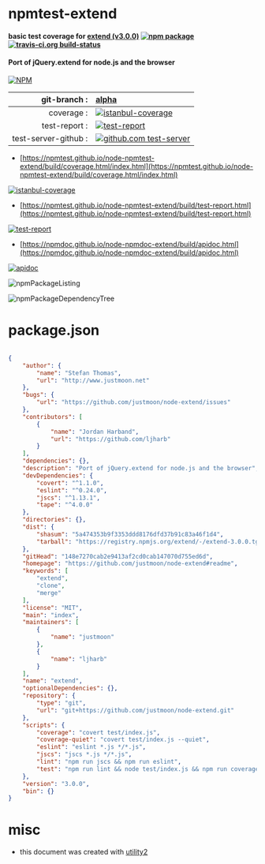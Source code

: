 # npmtest-extend

#### basic test coverage for  [extend (v3.0.0)](https://github.com/justmoon/node-extend#readme)  [![npm package](https://img.shields.io/npm/v/npmtest-extend.svg?style=flat-square)](https://www.npmjs.org/package/npmtest-extend) [![travis-ci.org build-status](https://api.travis-ci.org/npmtest/node-npmtest-extend.svg)](https://travis-ci.org/npmtest/node-npmtest-extend)

#### Port of jQuery.extend for node.js and the browser

[![NPM](https://nodei.co/npm/extend.png?downloads=true&downloadRank=true&stars=true)](https://www.npmjs.com/package/extend)

| git-branch : | [alpha](https://github.com/npmtest/node-npmtest-extend/tree/alpha)|
|--:|:--|
| coverage : | [![istanbul-coverage](https://npmtest.github.io/node-npmtest-extend/build/coverage.badge.svg)](https://npmtest.github.io/node-npmtest-extend/build/coverage.html/index.html)|
| test-report : | [![test-report](https://npmtest.github.io/node-npmtest-extend/build/test-report.badge.svg)](https://npmtest.github.io/node-npmtest-extend/build/test-report.html)|
| test-server-github : | [![github.com test-server](https://npmtest.github.io/node-npmtest-extend/GitHub-Mark-32px.png)](https://npmtest.github.io/node-npmtest-extend/build/app/index.html) | | build-artifacts : | [![build-artifacts](https://npmtest.github.io/node-npmtest-extend/glyphicons_144_folder_open.png)](https://github.com/npmtest/node-npmtest-extend/tree/gh-pages/build)|

- [https://npmtest.github.io/node-npmtest-extend/build/coverage.html/index.html](https://npmtest.github.io/node-npmtest-extend/build/coverage.html/index.html)

[![istanbul-coverage](https://npmtest.github.io/node-npmtest-extend/build/screenCapture.buildCi.browser.%252Ftmp%252Fbuild%252Fcoverage.lib.html.png)](https://npmtest.github.io/node-npmtest-extend/build/coverage.html/index.html)

- [https://npmtest.github.io/node-npmtest-extend/build/test-report.html](https://npmtest.github.io/node-npmtest-extend/build/test-report.html)

[![test-report](https://npmtest.github.io/node-npmtest-extend/build/screenCapture.buildCi.browser.%252Ftmp%252Fbuild%252Ftest-report.html.png)](https://npmtest.github.io/node-npmtest-extend/build/test-report.html)

- [https://npmdoc.github.io/node-npmdoc-extend/build/apidoc.html](https://npmdoc.github.io/node-npmdoc-extend/build/apidoc.html)

[![apidoc](https://npmdoc.github.io/node-npmdoc-extend/build/screenCapture.buildCi.browser.%252Ftmp%252Fbuild%252Fapidoc.html.png)](https://npmdoc.github.io/node-npmdoc-extend/build/apidoc.html)

![npmPackageListing](https://npmtest.github.io/node-npmtest-extend/build/screenCapture.npmPackageListing.svg)

![npmPackageDependencyTree](https://npmtest.github.io/node-npmtest-extend/build/screenCapture.npmPackageDependencyTree.svg)



# package.json

```json

{
    "author": {
        "name": "Stefan Thomas",
        "url": "http://www.justmoon.net"
    },
    "bugs": {
        "url": "https://github.com/justmoon/node-extend/issues"
    },
    "contributors": [
        {
            "name": "Jordan Harband",
            "url": "https://github.com/ljharb"
        }
    ],
    "dependencies": {},
    "description": "Port of jQuery.extend for node.js and the browser",
    "devDependencies": {
        "covert": "^1.1.0",
        "eslint": "^0.24.0",
        "jscs": "^1.13.1",
        "tape": "^4.0.0"
    },
    "directories": {},
    "dist": {
        "shasum": "5a474353b9f3353ddd8176dfd37b91c83a46f1d4",
        "tarball": "https://registry.npmjs.org/extend/-/extend-3.0.0.tgz"
    },
    "gitHead": "148e7270cab2e9413af2cd0cab147070d755ed6d",
    "homepage": "https://github.com/justmoon/node-extend#readme",
    "keywords": [
        "extend",
        "clone",
        "merge"
    ],
    "license": "MIT",
    "main": "index",
    "maintainers": [
        {
            "name": "justmoon"
        },
        {
            "name": "ljharb"
        }
    ],
    "name": "extend",
    "optionalDependencies": {},
    "repository": {
        "type": "git",
        "url": "git+https://github.com/justmoon/node-extend.git"
    },
    "scripts": {
        "coverage": "covert test/index.js",
        "coverage-quiet": "covert test/index.js --quiet",
        "eslint": "eslint *.js */*.js",
        "jscs": "jscs *.js */*.js",
        "lint": "npm run jscs && npm run eslint",
        "test": "npm run lint && node test/index.js && npm run coverage-quiet"
    },
    "version": "3.0.0",
    "bin": {}
}
```



# misc
- this document was created with [utility2](https://github.com/kaizhu256/node-utility2)
